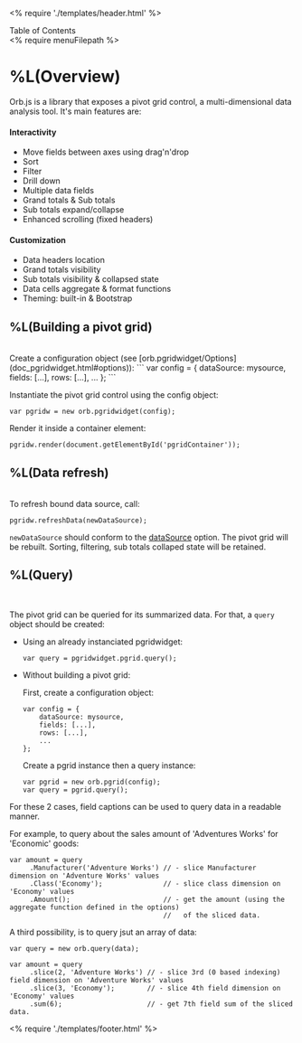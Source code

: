 <% require './templates/header.html' %>

<div id="sidenav" class="menu">
<div class="tc"><i class="fa fa-bars"></i>Table of Contents</div>
<% require menuFilepath %>
</div>

<div class="content">

# %L(Overview)

Orb.js is a library that exposes a pivot grid control, a multi-dimensional data analysis tool. It's main features are:

#### Interactivity

- Move fields between axes using drag'n'drop
- Sort
- Filter
- Drill down
- Multiple data fields
- Grand totals & Sub totals
- Sub totals expand/collapse
- Enhanced scrolling (fixed headers)

#### Customization

- Data headers location
- Grand totals visibility
- Sub totals visibility & collapsed state
- Data cells aggregate & format functions
- Theming: built-in & Bootstrap


## %L(Building a pivot grid)

<br/>
Create a configuration object (see [orb.pgridwidget/Options](doc_pgridwidget.html#options)):
```
var config = {
    dataSource: mysource,
    fields: [...],
    rows: [...],
    ...
};
```

Instantiate the pivot grid control using the config object:

    var pgridw = new orb.pgridwidget(config);

Render it inside a container element:

    pgridw.render(document.getElementById('pgridContainer'));

## %L(Data refresh)
<br/>
To refresh bound data source, call:

    pgridw.refreshData(newDataSource);

`newDataSource` should conform to the [dataSource](doc_pgridwidget.html#dataSource) option. The pivot grid will be rebuilt. Sorting, filtering, sub totals collaped state will be retained.
<br/>
## %L(Query)
<br/>

The pivot grid can be queried for its summarized data. For that, a `query` object should be created:

- Using an already instanciated pgridwidget:

      var query = pgridwidget.pgrid.query();

- Without building a pivot grid:

  First, create a configuration object:

      var config = {
          dataSource: mysource,
          fields: [...],
          rows: [...],
          ...
      };

  Create a pgrid instance then a query instance:

      var pgrid = new orb.pgrid(config);
      var query = pgrid.query();

For these 2 cases, field captions can be used to query data in a readable manner.

For example, to query about the sales amount of 'Adventures Works' for 'Economic' goods:

    var amount = query
         .Manufacturer('Adventure Works') // - slice Manufacturer dimension on 'Adventure Works' values
         .Class('Economy');               // - slice class dimension on 'Economy' values
         .Amount();                       // - get the amount (using the aggregate function defined in the options)
                                          //   of the sliced data.


A third possibility, is to query jsut an array of data:

    var query = new orb.query(data);

    var amount = query
         .slice(2, 'Adventure Works') // - slice 3rd (0 based indexing) field dimension on 'Adventure Works' values
         .slice(3, 'Economy');        // - slice 4th field dimension on 'Economy' values
         .sum(6);                     // - get 7th field sum of the sliced data.

</div>

<% require './templates/footer.html' %>